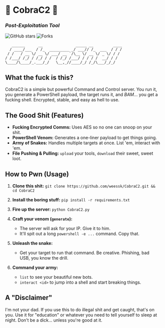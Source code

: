 # 🐍 CobraC2 🐍
### *Post-Exploitation Tool*

![GitHub stars](https://img.shields.io/github/stars/weessk/CobraC2?style=social)
![Forks](https://img.shields.io/github/forks/weessk/CobraC2?style=social)

```
   ______      __               _____ __         ____
  / ____/___  / /_  _________ _/ ___// /_  ___  / / /
 / /   / __ \/ __ \/ ___/ __ `/\__ \/ __ \/ _ \/ / /
/ /___/ /_/ / /_/ / /  / /_/ /___/ / / / /  __/ / /
\____/\____/_.___/_/   \__,_//____/_/ /_/\___/_/_/
```

## What the fuck is this?

CobraC2 is a simple but powerful Command and Control server. You run it, you generate a PowerShell payload, the target runs it, and *BAM*... you get a fucking shell. Encrypted, stable, and easy as hell to use.

## The Good Shit (Features)

- **Fucking Encrypted Comms:** Uses AES so no one can snoop on your shit.
- **PowerShell Venom:** Generates a one-liner payload to get things going.
- **Army of Snakes:** Handles multiple targets at once. List 'em, interact with 'em.
- **File Pushing & Pulling:** `upload` your tools, `download` their sweet, sweet loot.

## How to Pwn (Usage)

1.  **Clone this shit:**
    `git clone https://github.com/weessk/CobraC2.git && cd CobraC2`

2.  **Install the boring stuff:**
    `pip install -r requirements.txt`

3.  **Fire up the server:**
    `python CobraC2.py`

4.  **Craft your venom (`generate`):**
    - The server will ask for your IP. Give it to him.
    - It'll spit out a long `powershell -e ...` command. Copy that.

5.  **Unleash the snake:**
    - Get your target to run that command. Be creative. Phishing, bad USB, you know the drill.

6.  **Command your army:**
    - `list` to see your beautiful new bots.
    - `interact <id>` to jump into a shell and start breaking things.

## A "Disclaimer"
I'm not your dad. If you use this to do illegal shit and get caught, that's on you. Use it for "education" or whatever you need to tell yourself to sleep at night. Don't be a dick... unless you're good at it.
